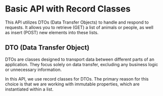 # Basic API with Record Classes
This API utilizes DTOs (Data Transfer Objects) to handle and respond to requests. It allows you to retrieve (GET) a list of animals or people, as well as insert (POST) new elements into these lists.

## DTO (Data Transfer Object)
DTOs are classes designed to transport data between different parts of an application. They focus solely on data transfer, excluding any business logic or unnecessary information.

In this API, we use record classes for DTOs. The primary reason for this choice is that we are working with immutable properties, which are instantiated within a list.
